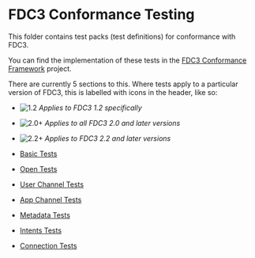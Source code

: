 # FDC3 Conformance Testing

This folder contains test packs (test definitions) for conformance with FDC3.

You can find the implementation of these tests in the [FDC3 Conformance Framework](https://github.com/finos/FDC3-conformance-framework) project.

There are currently 5 sections to this.  Where tests apply to a particular version of FDC3, this is labelled with icons in the header, like so: 
- ![1.2](https://img.shields.io/badge/FDC3-1.2-green) _Applies to FDC3 1.2 specifically_
- ![2.0+](https://img.shields.io/badge/FDC3-2.0+-blue) _Applies to all FDC3 2.0 and later versions_
- ![2.2+](https://img.shields.io/badge/FDC3-2.2+-purple) _Applies to FDC3 2.2 and later versions_

- [Basic Tests](Basic-Tests.md)
- [Open Tests](Open-Tests.md)
- [User Channel Tests](User-Channel-Tests.md)
- [App Channel Tests](App-Channel-Tests.md)
- [Metadata Tests](Metadata-Tests.md)
- [Intents Tests](Intents-Tests.md)
- [Connection Tests](Connection-Tests.md)

